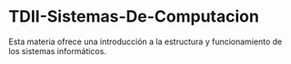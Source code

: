 # TDII-Sistemas-De-Computacion
Esta materia ofrece una introducción a la estructura y funcionamiento de los sistemas informáticos.
